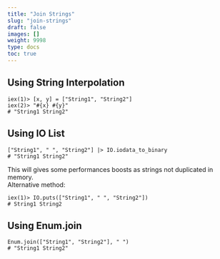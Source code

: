 ```yaml
---
title: "Join Strings"
slug: "join-strings"
draft: false
images: []
weight: 9998
type: docs
toc: true
---
```


## Using String Interpolation
```
iex(1)> [x, y] = ["String1", "String2"]
iex(2)> "#{x} #{y}"
# "String1 String2"
```

## Using IO List
```
["String1", " ", "String2"] |> IO.iodata_to_binary 
# "String1 String2"
```
This will gives some performances boosts as strings not duplicated in memory.  
Alternative method:
```
iex(1)> IO.puts(["String1", " ", "String2"])
# String1 String2
```

## Using Enum.join
```
Enum.join(["String1", "String2"], " ")  
# "String1 String2"
```

